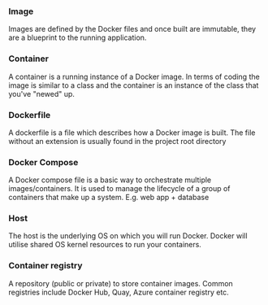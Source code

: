 ### Image
 Images are defined by the Docker files and once built are immutable, they are a blueprint to the running application. 

### Container
A container is a running instance of a Docker image. 
In terms of coding the image is similar to a class and the container is an instance of the class that you've "newed" up.

### Dockerfile
A dockerfile is a file which describes how a Docker image is built.
The file without an extension is usually found in the project root directory

### Docker Compose
A Docker compose file is a basic way to orchestrate multiple images/containers. It is used to manage the lifecycle of a group of containers that make up a system. 
E.g. web app + database

### Host
The host is the underlying OS on which you will run Docker. Docker will utilise shared OS kernel resources to run your containers. 

### Container registry
A repository (public or private) to store container images. 
Common registries include Docker Hub, Quay, Azure container registry etc.
